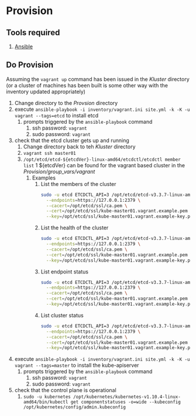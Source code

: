 # Provision

## Tools required
1. [Ansible](https://docs.ansible.com/ansible/latest/index.html)

## Do Provision
Assuming the `vagrant up` command has been issued in the _Kluster_ directory (or a cluster of machines
has been built is some other way with the inventory updated appropriately)

1. Change directory to the _Provsion_ directory
1. execute `ansible-playbook -i inventory/vagrant.ini site.yml -k -K -u vagrant --tags=etcd` to install etcd
   1. prompts triggered by the `ansible-playbook` command
      1. ssh password: `vagrant`
      1. sudo password: `vagrant`
1. check that the etcd cluster gets up and running
   1. Change directory back to teh _Kluster_ directory
   1. `vagrant ssh master01`
   1. `/opt/etcd/etcd-${etcdVer}-linux-amd64/etcdctl/etcdctl member list`
      1 ${etcdVer} can be found for the vagrant based cluster in the _Provision/group_vars/vagrant_
      1. Examples
         1. List the members of the cluster
            ```bash
            sudo -u etcd ETCDCTL_API=3 /opt/etcd/etcd-v3.3.7-linux-amd64/etcdctl member list \
              --endpoints=https://127.0.0.1:2379 \
              --cacert=/opt/etcd/ssl/ca.pem \
              --cert=/opt/etcd/ssl/kube-master01.vagrant.example.pem \
              --key=/opt/etcd/ssl/kube-master01.vagrant.example-key.pem
            ```
         1. List the health of the cluster
            ```bash
            sudo -u etcd ETCDCTL_API=3 /opt/etcd/etcd-v3.3.7-linux-amd64/etcdctl endpoint --cluster health \
              --endpoints=https://127.0.0.1:2379 \
              --cacert=/opt/etcd/ssl/ca.pem \
              --cert=/opt/etcd/ssl/kube-master01.vagrant.example.pem \
              --key=/opt/etcd/ssl/kube-master01.vagrant.example-key.pem
            ```
         1. List endpoint status
            ```bash
            sudo -u etcd ETCDCTL_API=3 /opt/etcd/etcd-v3.3.7-linux-amd64/etcdctl -w table endpoint status \
              --endpoints=https://127.0.0.1:2379 \
              --cacert=/opt/etcd/ssl/ca.pem \
              --cert=/opt/etcd/ssl/kube-master01.vagrant.example.pem \
              --key=/opt/etcd/ssl/kube-master01.vagrant.example-key.pem
            ```
         1. List cluster status
            ```bash
            sudo -u etcd ETCDCTL_API=3 /opt/etcd/etcd-v3.3.7-linux-amd64/etcdctl -w table endpoint --cluster status \
              --endpoints=https://127.0.0.1:2379 \
              --cacert=/opt/etcd/ssl/ca.pem \
              --cert=/opt/etcd/ssl/kube-master01.vagrant.example.pem \
              --key=/opt/etcd/ssl/kube-master01.vagrant.example-key.pem
            ```
1. execute `ansible-playbook -i inventory/vagrant.ini site.yml -k -K -u vagrant --tags=master` to install the kube-apiserver
   1. prompts triggered by the `ansible-playbook` command
      1. ssh password: `vagrant`
      1. sudo password: `vagrant`
1. check that the control plane is operational
   1. `sudo -u kubernetes /opt/kubernetes/kubernetes-v1.10.4-linux-amd64/bin/kubectl get componentstatuses -o=wide --kubeconfig /opt/kubernetes/config/admin.kubeconfig`